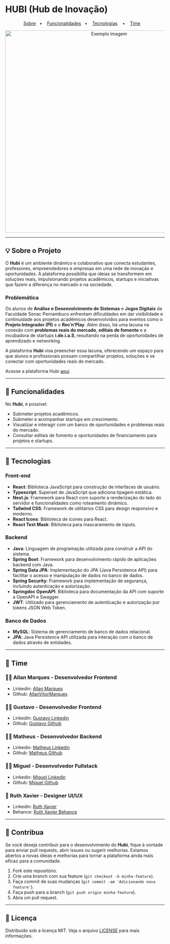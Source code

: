 # HUBI (Hub de Inovação)

<p align="center">
  <a href="#-Sobre-o-Projeto">Sobre</a>&nbsp;&nbsp; • &nbsp;&nbsp;
  <a href="#-Funcionalidades">Funcionalidades</a>&nbsp;&nbsp; • &nbsp;&nbsp;
  <a href="#-Tecnologias">Tecnologias</a> &nbsp;&nbsp; • &nbsp;&nbsp;
  <a href="#-Time">Time</a>&nbsp;&nbsp; &nbsp;&nbsp;
</p>

<p align="center">
  <img src="https://i.imgur.com/fZnEqgG.png" alt="Exemplo imagem" width="640">
</p>

---

## 💡 Sobre o Projeto

O **Hubi** é um ambiente dinâmico e colaborativo que conecta estudantes, professores, empreendedores e empresas em uma rede de inovação e oportunidades. A plataforma possibilita que ideias se transformem em soluções reais, impulsionando projetos acadêmicos, startups e iniciativas que fazem a diferença no mercado e na sociedade.

### Problemática

Os alunos de **Análise e Desenvolvimento de Sistemas** e **Jogos Digitais** da Faculdade Senac Pernambuco enfrentam dificuldades em dar visibilidade e continuidade aos projetos acadêmicos desenvolvidos para eventos como o **Projeto Integrador (PI)** e o **Rec’n’Play**. Além disso, há uma lacuna na conexão com **problemas reais do mercado**, **editais de fomento** e a incubadora de startups **i.de.i.a.S**, resultando na perda de oportunidades de aprendizado e networking.

A plataforma **Hubi** visa preencher essa lacuna, oferecendo um espaço para que alunos e profissionais possam compartilhar projetos, soluções e se conectar com oportunidades reais do mercado.

Acesse a plataforma Hubi [aqui](link).

---

## 📑 Funcionalidades

No **Hubi**, é possível:

- Submeter projetos acadêmicos.
- Submeter e acompanhar startups em crescimento.
- Visualizar e interagir com um banco de oportunidades e problemas reais do mercado.
- Consultar editais de fomento e oportunidades de financiamento para projetos e startups.

---

## 🚀 Tecnologias

### Front-end
- **React**: Biblioteca JavaScript para construção de interfaces de usuário.
- **Typescript**: Superset de JavaScript que adiciona tipagem estática.
- **Next.js**: Framework para React com suporte a renderização do lado do servidor e funcionalidades como roteamento dinâmico.
- **Tailwind CSS**: Framework de utilitários CSS para design responsivo e moderno.
- **React Icons**: Biblioteca de ícones para React.
- **React Text Mask**: Biblioteca para mascaramento de inputs.

### Backend
- **Java**: Linguagem de programação utilizada para construir a API do sistema.
- **Spring Boot**: Framework para desenvolvimento rápido de aplicações backend com Java.
- **Spring Data JPA**: Implementação do JPA (Java Persistence API) para facilitar o acesso e manipulação de dados no banco de dados.
- **Spring Security**: Framework para implementação de segurança, incluindo autenticação e autorização.
- **Springdoc OpenAPI**: Biblioteca para documentação da API com suporte a OpenAPI e Swagger.
- **JWT**: Utilizado para gerenciamento de autenticação e autorização por tokens JSON Web Token.

### Banco de Dados
- **MySQL**: Sistema de gerenciamento de banco de dados relacional.
- **JPA**: Java Persistence API utilizada para interação com o banco de dados através de entidades.

---

## 🧩 Time

### 🧑‍💻 Allan Marques - Desenvolvedor Frontend
- Linkedin: [Allan Marques](https://www.linkedin.com/in/allanvitormarques/)
- Github: [AllanVitorMarques](https://github.com/AllanVitorM)

### 🧑‍💻 Gustavo - Desenvolvedor Frontend
- Linkedin: [Gustavo Linkedin](#)
- Github: [Gustavo Github](#)

### 🧑‍💻 Matheus - Desenvolvedor Backend
- Linkedin: [Matheus Linkedin](#)
- Github: [Matheus Github](#)

### 🧑‍💻 Miguel - Desenvolvedor Fullstack
- Linkedin: [Miguel Linkedin](#)
- Github: [Miguel Github](#)

### 🎨 Ruth Xavier - Designer UI/UX
- Linkedin: [Ruth Xavier](https://www.linkedin.com/in/ruthxavier/)
- Behance: [Ruth Xavier Behance](https://www.behance.net/xavierruth)

---

## 💬 Contribua

Se você deseja contribuir para o desenvolvimento do **Hubi**, fique à vontade para enviar pull requests, abrir issues ou sugerir melhorias. Estamos abertos a novas ideias e melhorias para tornar a plataforma ainda mais eficaz para a comunidade.

1. Fork este repositório.
2. Crie uma branch com sua feature (`git checkout -b minha-feature`).
3. Faça commit de suas mudanças (`git commit -am 'Adicionando nova feature'`).
4. Faça push para a branch (`git push origin minha-feature`).
5. Abra um pull request.

---

## 📄 Licença

Distribuído sob a licença MIT. Veja o arquivo [LICENSE](LICENSE) para mais informações.
